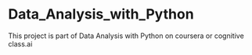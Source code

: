 # Data_Analysis_with_Python
This project is part of Data Analysis with Python on coursera or cognitive class.ai


